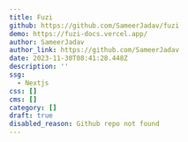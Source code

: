 ```yaml
---
title: Fuzi
github: https://github.com/SameerJadav/fuzi
demo: https://fuzi-docs.vercel.app/
author: SameerJadav
author_link: https://github.com/SameerJadav
date: 2023-11-30T08:41:28.448Z
description: ''
ssg:
  - Nextjs
css: []
cms: []
category: []
draft: true
disabled_reason: Github repo not found
---
```

